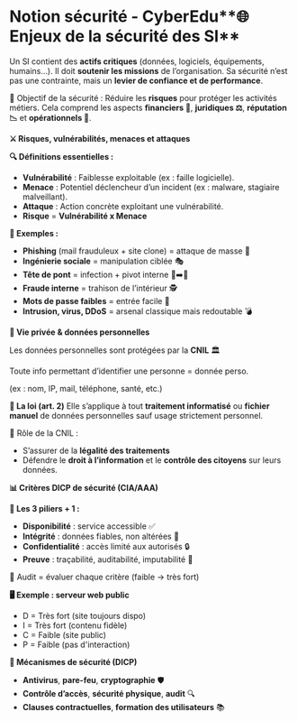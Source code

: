 # Notion sécurité - CyberEdu**🌐 Enjeux de la sécurité des SI**

Un SI contient des **actifs critiques** (données, logiciels, équipements, humains…). Il doit **soutenir les missions** de l’organisation. Sa sécurité n’est pas une contrainte, mais un **levier de confiance et de performance**.

🎯 Objectif de la sécurité : Réduire les **risques** pour protéger les activités métiers. Cela comprend les aspects **financiers 💸**, **juridiques ⚖️**, **réputation 📉** et **opérationnels 🔧**.



**⚔️ Risques, vulnérabilités, menaces et attaques**

**🔍 Définitions essentielles :**

- **Vulnérabilité** : Faiblesse exploitable (ex : faille logicielle).
- **Menace** : Potentiel déclencheur d’un incident (ex : malware, stagiaire malveillant).
- **Attaque** : Action concrète exploitant une vulnérabilité.
- **Risque** = **Vulnérabilité x Menace**

**🎯 Exemples :**

- **Phishing** (mail frauduleux + site clone) = attaque de masse 🎣
- **Ingénierie sociale** = manipulation ciblée 🎭
- **Tête de pont** = infection + pivot interne 🧠➡️📡
- **Fraude interne** = trahison de l’intérieur 🕵️
- **Mots de passe faibles** = entrée facile 🔑
- **Intrusion, virus, DDoS** = arsenal classique mais redoutable 💣



**👤 Vie privée & données personnelles**

Les données personnelles sont protégées par la **CNIL** 🏛️

Toute info permettant d’identifier une personne = donnée perso.

(ex : nom, IP, mail, téléphone, santé, etc.)



**📜 La loi (art. 2)** Elle s’applique à tout **traitement informatisé** ou **fichier manuel** de données personnelles sauf usage strictement personnel.

🎯 Rôle de la CNIL :

- S’assurer de la **légalité des traitements**
- Défendre le **droit à l’information** et le **contrôle des citoyens** sur leurs données.

**📊 Critères DICP de sécurité (CIA/AAA)**

**🔐 Les 3 piliers + 1 :**

- **Disponibilité** : service accessible ✅
- **Intégrité** : données fiables, non altérées 🧱
- **Confidentialité** : accès limité aux autorisés 🔒
- **Preuve** : traçabilité, auditabilité, imputabilité 📜

🎯 Audit = évaluer chaque critère (faible → très fort)

**🖥️ Exemple : serveur web public**

- D = Très fort (site toujours dispo)
- I = Très fort (contenu fidèle)
- C = Faible (site public)
- P = Faible (pas d'interaction)



**🔧 Mécanismes de sécurité (DICP)**

- **Antivirus**, **pare-feu**, **cryptographie** 🛡️
- **Contrôle d’accès**, **sécurité physique**, **audit** 🔍
- **Clauses contractuelles**, **formation des utilisateurs** 📚
